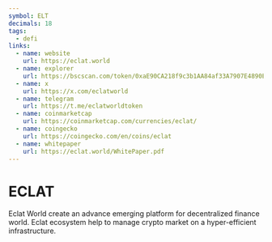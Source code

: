 ```yaml
---
symbol: ELT
decimals: 18
tags:
  - defi
links:
  - name: website
    url: https://eclat.world
  - name: explorer
    url: https://bscscan.com/token/0xaE90CA218f9c3b1AA84af33A7907E4890Ec6A167
  - name: x
    url: https://x.com/eclatworld
  - name: telegram
    url: https://t.me/eclatworldtoken
  - name: coinmarketcap
    url: https://coinmarketcap.com/currencies/eclat/
  - name: coingecko
    url: https://coingecko.com/en/coins/eclat
  - name: whitepaper
    url: https://eclat.world/WhitePaper.pdf
---
```


# ECLAT

Eclat World create an advance emerging platform for decentralized finance world. Eclat ecosystem help to manage crypto market on a hyper-efficient infrastructure.
